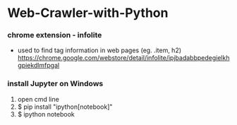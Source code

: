 # Web-Crawler-with-Python


### chrome extension - infolite
- used to find tag information in web pages (eg. .item, h2) 
https://chrome.google.com/webstore/detail/infolite/ipjbadabbpedegielkhgpiekdlmfpgal


### install Jupyter on Windows
1. open cmd line
2. $ pip install "ipython[notebook]"
3. $ ipython notebook


### 
